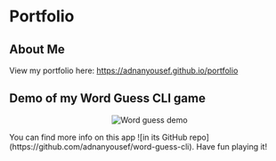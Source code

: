 # Portfolio

## About Me
View my portfolio here: https://adnanyousef.github.io/portfolio

## Demo of my Word Guess CLI game
<p align="center">
<img src="https://cdn.rawgit.com/adnanyousef/portfolio/master/assets/images/word_guess_demo.svg" alt="Word guess demo">
</p>
You can find more info on this app ![in its GitHub repo](https://github.com/adnanyousef/word-guess-cli). Have fun playing it!